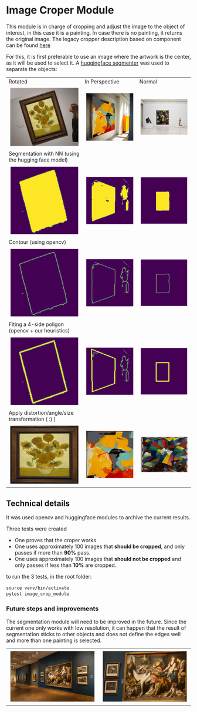 # Image Croper Module

This module is in charge of cropping and adjust the image to the object of interest, in this case it is a painting. In case there is no painting, it returns the original image.
The legacy cropper description based on component can be found [here](CCROPER.md)



For this, it is first preferable to use an image where the artwork is the center, as it will be used to select it.
A [huggingface segmenter](https://huggingface.co/nvidia/segformer-b0-finetuned-ade-512-512) was used to separate the objects:



<table>
  <tr>
  <td>Rotated</td> <td>In Perspective</td> <td>Normal</td>
  </tr>
  <tr>
    <td><img src="images/d1.png" alt="Image 1"></td>
    <td><img src="images/d6.png" alt="Image 2"></td>
    <td><img src="images/d11.png" alt="Image 3"></td>
  </tr>
  <tr>
  <td>
    Segmentation with NN (using the hugging face model)
  </td>
  </tr>
  <tr>
    <td><img src="images/d2.png" alt="Image 6"></td>
    <td><img src="images/d7.png" alt="Image 7"></td>
    <td><img src="images/d12.png" alt="Image 8"></td>
  </tr>
  <tr>
  <td>
    Contour (using opencv)
  <td>
  </tr>
  <tr>
    <td><img src="images/d3.png" alt="Image 11"></td>
    <td><img src="images/d8.png" alt="Image 12"></td>
    <td><img src="images/d13.png" alt="Image 13"></td>
  </tr>
  <tr>
  <td>
    Fiting a 4-side poligon (opencv + our heuristics)
  </td>
  </tr>
  <tr>
    <td><img src="images/d4.png" alt="Image 11"></td>
    <td><img src="images/d9.png" alt="Image 12"></td>
    <td><img src="images/d14.png" alt="Image 13"></td>
  </tr>
  <tr>
  <td>
    Apply distortion/angle/size transformation ( :) )
  </td>
  </tr>
  <tr>
    <td><img src="images/d5.png" alt="Image 11"></td>
    <td><img src="images/d10.png" alt="Image 12"></td>
    <td><img src="images/d15.png" alt="Image 13"></td>
  </tr>
</table>



## Technical details

It was used opencv and huggingface modules to archive the current results.


Three tests were created

 * One proves that the croper works
 * One uses approximately 100 images that **should be cropped**, and only passes if more than **90%** pass.
 * One uses approximately 100 images that **should not be cropped** and only passes if less than **10%** are cropped.


to run the 3 tests, in the root folder:
```shell
source venv/bin/activate
pytest image_crop_module
```


### Future steps and improvements

The segmentation module will need to be improved in the future.
Since the current one only works with low resolution, it can happen that
the result of segmentation sticks to other objects and does not define the
edges well and more than one painting is selected.


<table>
  <tr>
    <td><img src="images/c1.png" alt="Image 11"></td>
    <td><img src="images/c2.png" alt="Image 12"></td>
  </tr>
</table>


